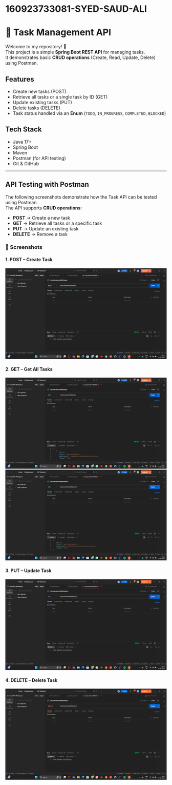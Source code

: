 # 160923733081-SYED-SAUD-ALI

# 📝 Task Management API

Welcome to my repository! 🚀  
This project is a simple **Spring Boot REST API** for managing tasks.  
It demonstrates basic **CRUD operations** (Create, Read, Update, Delete) using Postman.  

## Features
- Create new tasks (POST)
- Retrieve all tasks or a single task by ID (GET)
- Update existing tasks (PUT)
- Delete tasks (DELETE)
- Task status handled via an **Enum** (`TODO`, `IN_PROGRESS`, `COMPLETED`, `BLOCKED`)

## Tech Stack
- Java 17+
- Spring Boot
- Maven
- Postman (for API testing)
- Git & GitHub

---


## API Testing with Postman

The following screenshots demonstrate how the Task API can be tested using Postman.  
The API supports **CRUD operations**:

- **POST** → Create a new task  
- **GET** → Retrieve all tasks or a specific task  
- **PUT** → Update an existing task  
- **DELETE** → Remove a task  

### 📌 Screenshots

#### 1. POST – Create Task
![image alt](https://github.com/bettercall-saud/160923733081-SYED-SAUD-ALI/blob/main/Screenshot%20(80).png?raw=true)


#### 2. GET – Get All Tasks
![image alt](https://github.com/bettercall-saud/160923733081-SYED-SAUD-ALI/blob/main/Screenshot%20(81).png?raw=true)
![image alt](https://github.com/bettercall-saud/160923733081-SYED-SAUD-ALI/blob/main/Screenshot%20(82).png?raw=true)



#### 3. PUT – Update Task
![image alt](https://github.com/bettercall-saud/160923733081-SYED-SAUD-ALI/blob/main/Screenshot%20(83).png?raw=true)



#### 4. DELETE – Delete Task
![image alt](https://github.com/bettercall-saud/160923733081-SYED-SAUD-ALI/blob/main/Screenshot%20(84).png?raw=true)















